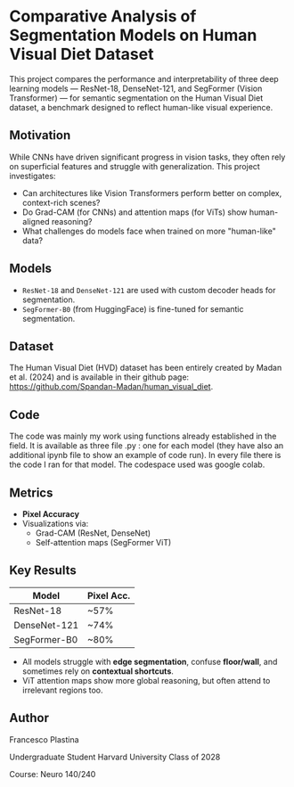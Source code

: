 # Comparative Analysis of Segmentation Models on Human Visual Diet Dataset

This project compares the performance and interpretability of three deep learning models — ResNet-18, DenseNet-121, and SegFormer (Vision Transformer) — for semantic segmentation on the Human Visual Diet dataset, a benchmark designed to reflect human-like visual experience.
                                                          
##  Motivation

While CNNs have driven significant progress in vision tasks, they often rely on superficial features and struggle with generalization. This project investigates:

- Can architectures like Vision Transformers perform better on complex, context-rich scenes?
- Do Grad-CAM (for CNNs) and attention maps (for ViTs) show human-aligned reasoning?
- What challenges do models face when trained on more "human-like" data?


##  Models

- `ResNet-18` and `DenseNet-121` are used with custom decoder heads for segmentation.
- `SegFormer-B0` (from HuggingFace) is fine-tuned for semantic segmentation.

##  Dataset 

The Human Visual Diet (HVD) dataset has been entirely created by Madan et al. (2024) and is available in their github page: https://github.com/Spandan-Madan/human_visual_diet.

## Code 

The code was mainly my work using functions already established in the field. It is available as three file .py : one for each model (they have also an additional ipynb file to show an example of code run). In every file there is the  code I ran for that model. The codespace used was google colab. 
##  Metrics

- **Pixel Accuracy** 
- Visualizations via:
  - Grad-CAM (ResNet, DenseNet)
  - Self-attention maps (SegFormer ViT)

##  Key Results

| Model       | Pixel Acc. |
|-------------|------------|
| ResNet-18   | ~57%       | 
| DenseNet-121| ~74%       |
| SegFormer-B0| ~80%       |

- All models struggle with **edge segmentation**, confuse **floor/wall**, and sometimes rely on **contextual shortcuts**.
- ViT attention maps show more global reasoning, but often attend to irrelevant regions too.

## Author 

Francesco Plastina 

Undergraduate Student Harvard University Class of 2028

Course: Neuro 140/240
